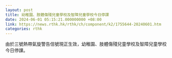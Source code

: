 ```yaml
---
layout: post
title: 幼稚園、肢體傷殘兒童學校及智障兒童學校今日停課
date: 2024-06-01 05:15:21.000000000 +08:00
link: https://news.rthk.hk/rthk/ch/component/k2/1755644-20240601.htm
categories: rthk
---
```


由於三號熱帶氣旋警告信號現正生效，幼稚園、肢體傷殘兒童學校及智障兒童學校今日停課。
